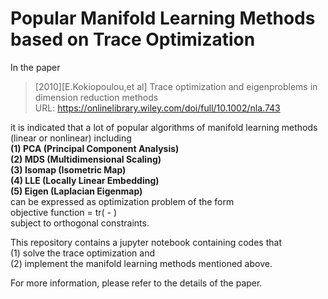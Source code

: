 # Popular Manifold Learning Methods based on Trace Optimization
In the paper <br>
>[2010][E.Kokiopoulou,et al] Trace optimization and eigenproblems in dimension reduction methods <br>
URL: https://onlinelibrary.wiley.com/doi/full/10.1002/nla.743

it is indicated that a lot of popular algorithms of manifold learning methods (linear or nonlinear) including <br>
**(1) PCA (Principal Component Analysis) <br>
(2) MDS (Multidimensional Scaling) <br>
(3) Isomap (Isometric Map) <br>
(4) LLE (Locally Linear Embedding) <br>
(5) Eigen (Laplacian Eigenmap) <br>**
can be expressed as optimization problem of the form <br>
objective function = tr( - ) <br>
subject to orthogonal constraints.

This repository contains a jupyter notebook containing codes that <br>
(1) solve the trace optimization and <br>
(2) implement the manifold learning methods mentioned above. 

For more information, please refer to the details of the paper. 
